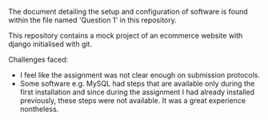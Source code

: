 The document detailing the setup and configuration of software is found within the file named 'Question 1' in this repository. 

This repository contains a mock project of an ecommerce website with django initialised with git.

Challenges faced:
- I feel like the assignment was not clear enough on submission protocols.
- Some software e.g. MySQL had steps that are available only during the first installation and since during the assignment I had already installed previously, these steps were not available.
It was a great experience nontheless.
